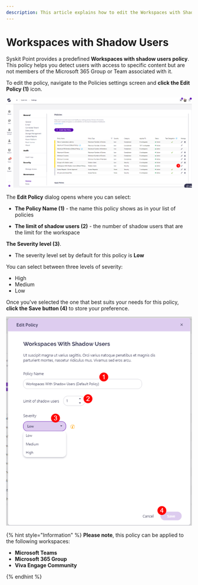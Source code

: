 ```yaml
---
description: This article explains how to edit the Workspaces with Shadow Users policy. 
---
```



# Workspaces with Shadow Users 

Syskit Point provides a predefined **Workspaces with shadow users policy**. This policy helps you detect users with access to specific content but are not members of the Microsoft 365 Group or Team associated with it. 

To edit the policy, navigate to the Policies settings screen and **click the Edit Policy (1)** icon.

![Workspaces with Shadow Users - Edit Policy](../../../static/img/workspaces-with-shadow-users-edit-policy.png)

The **Edit Policy** dialog opens where you can select: 

* **The Policy Name (1)** - the name this policy shows as in your list of policies

* **The limit of shadow users (2)** - the number of shadow users that are the limit for the workspace 

**The Severity level (3)**.
  * The severity level set by default for this policy is **Low**
  
You can select between three levels of severity: 

  * High
  * Medium
  * Low

Once you've selected the one that best suits your needs for this policy, **click the Save button (4)** to store your preference. 


![Workspaces with Shadow Users - Selection](../../../static/img/workspaces-with-shadow-users-selection.png)

{% hint style="Information" %}
**Please note**, this policy can be applied to the following workspaces:
* **Microsoft Teams**
* **Microsoft 365 Group**
* **Viva Engage Community**

{% endhint %}